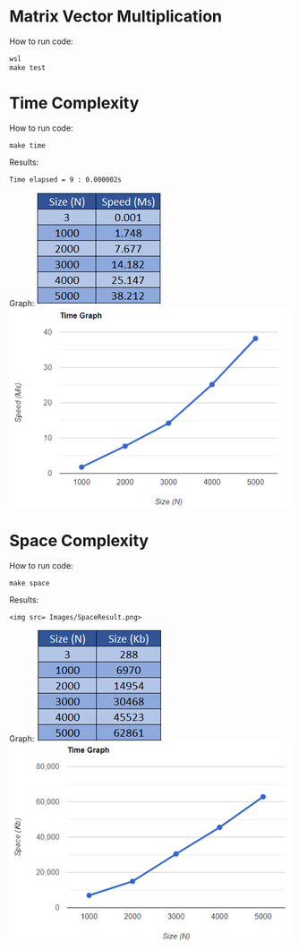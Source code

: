 # Matrix Vector Multiplication
How to run code:
```
wsl
make test
```

# Time Complexity
How to run code:
```
make time
```
Results:
```
Time elapsed = 9 : 0.000002s
```
Graph:
<img src= Images/TimeGraph1.png>
<img src= Images/TimeGraph.png>

# Space Complexity
How to run code:
```
make space
```
Results:
```
<img src= Images/SpaceResult.png>
```
Graph:
<img src= Images/SpaceGraph1.png>
<img src= Images/SpaceGraph.png>
